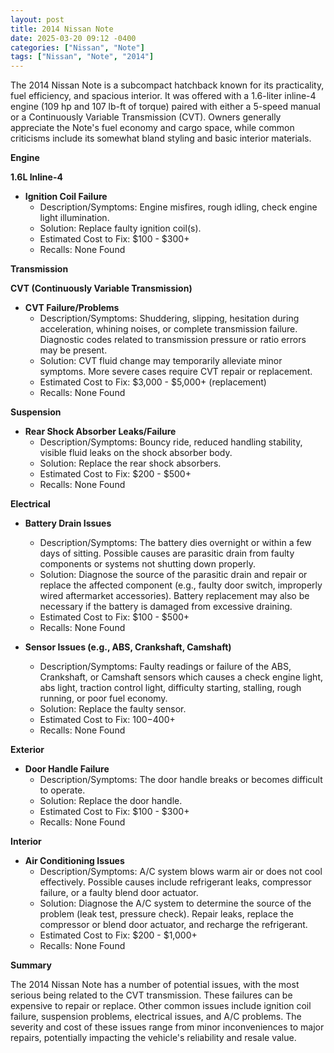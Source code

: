 ```yaml
---
layout: post
title: 2014 Nissan Note
date: 2025-03-20 09:12 -0400
categories: ["Nissan", "Note"]
tags: ["Nissan", "Note", "2014"]
---
```

The 2014 Nissan Note is a subcompact hatchback known for its practicality, fuel efficiency, and spacious interior. It was offered with a 1.6-liter inline-4 engine (109 hp and 107 lb-ft of torque) paired with either a 5-speed manual or a Continuously Variable Transmission (CVT). Owners generally appreciate the Note's fuel economy and cargo space, while common criticisms include its somewhat bland styling and basic interior materials.

**Engine**

**1.6L Inline-4**

*   **Ignition Coil Failure**
    *   Description/Symptoms: Engine misfires, rough idling, check engine light illumination.
    *   Solution: Replace faulty ignition coil(s).
    *   Estimated Cost to Fix: $100 - $300+
    *   Recalls: None Found

**Transmission**

**CVT (Continuously Variable Transmission)**

*   **CVT Failure/Problems**
    *   Description/Symptoms: Shuddering, slipping, hesitation during acceleration, whining noises, or complete transmission failure. Diagnostic codes related to transmission pressure or ratio errors may be present.
    *   Solution: CVT fluid change may temporarily alleviate minor symptoms. More severe cases require CVT repair or replacement.
    *   Estimated Cost to Fix: $3,000 - $5,000+ (replacement)
    *   Recalls: None Found

**Suspension**

*   **Rear Shock Absorber Leaks/Failure**
    *   Description/Symptoms: Bouncy ride, reduced handling stability, visible fluid leaks on the shock absorber body.
    *   Solution: Replace the rear shock absorbers.
    *   Estimated Cost to Fix: $200 - $500+
    *   Recalls: None Found

**Electrical**

*   **Battery Drain Issues**
    *   Description/Symptoms: The battery dies overnight or within a few days of sitting. Possible causes are parasitic drain from faulty components or systems not shutting down properly.
    *   Solution: Diagnose the source of the parasitic drain and repair or replace the affected component (e.g., faulty door switch, improperly wired aftermarket accessories). Battery replacement may also be necessary if the battery is damaged from excessive draining.
    *   Estimated Cost to Fix: $100 - $500+
    *   Recalls: None Found

*   **Sensor Issues (e.g., ABS, Crankshaft, Camshaft)**
    *   Description/Symptoms: Faulty readings or failure of the ABS, Crankshaft, or Camshaft sensors which causes a check engine light, abs light, traction control light, difficulty starting, stalling, rough running, or poor fuel economy.
    *   Solution: Replace the faulty sensor.
    *   Estimated Cost to Fix: $100-$400+
    *   Recalls: None Found

**Exterior**

*   **Door Handle Failure**
    *   Description/Symptoms: The door handle breaks or becomes difficult to operate.
    *   Solution: Replace the door handle.
    *   Estimated Cost to Fix: $100 - $300+
    *   Recalls: None Found

**Interior**

*   **Air Conditioning Issues**
    *   Description/Symptoms: A/C system blows warm air or does not cool effectively. Possible causes include refrigerant leaks, compressor failure, or a faulty blend door actuator.
    *   Solution: Diagnose the A/C system to determine the source of the problem (leak test, pressure check). Repair leaks, replace the compressor or blend door actuator, and recharge the refrigerant.
    *   Estimated Cost to Fix: $200 - $1,000+
    *   Recalls: None Found

**Summary**

The 2014 Nissan Note has a number of potential issues, with the most serious being related to the CVT transmission. These failures can be expensive to repair or replace. Other common issues include ignition coil failure, suspension problems, electrical issues, and A/C problems. The severity and cost of these issues range from minor inconveniences to major repairs, potentially impacting the vehicle's reliability and resale value.

